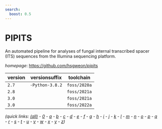 ```yaml
---
search:
  boost: 0.5
---
```

# PIPITS

An automated pipeline for analyses of fungal internal transcribed spacer (ITS) sequences  from the Illumina sequencing platform.

*homepage*: <https://github.com/hsgweon/pipits>

version | versionsuffix | toolchain
--------|---------------|----------
``2.7`` | ``-Python-3.8.2`` | ``foss/2020a``
``2.8`` |  | ``foss/2021a``
``3.0`` |  | ``foss/2021a``
``3.0`` |  | ``foss/2022a``


*(quick links: [(all)](../index.md) - [0](../0/index.md) - [a](../a/index.md) - [b](../b/index.md) - [c](../c/index.md) - [d](../d/index.md) - [e](../e/index.md) - [f](../f/index.md) - [g](../g/index.md) - [h](../h/index.md) - [i](../i/index.md) - [j](../j/index.md) - [k](../k/index.md) - [l](../l/index.md) - [m](../m/index.md) - [n](../n/index.md) - [o](../o/index.md) - [p](../p/index.md) - [q](../q/index.md) - [r](../r/index.md) - [s](../s/index.md) - [t](../t/index.md) - [u](../u/index.md) - [v](../v/index.md) - [w](../w/index.md) - [x](../x/index.md) - [y](../y/index.md) - [z](../z/index.md))*


